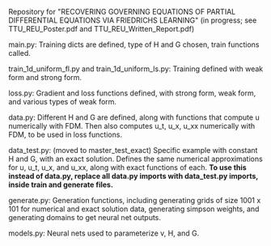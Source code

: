 Repository for "RECOVERING GOVERNING EQUATIONS OF PARTIAL DIFFERENTIAL EQUATIONS VIA FRIEDRICHS LEARNING" (in progress; see TTU_REU_Poster.pdf and TTU_REU_Written_Report.pdf) 

main.py: 
Training dicts are defined, type of H and G chosen, train functions called.

train_1d_uniform_fl.py and train_1d_uniform_ls.py:
Training defined with weak form and strong form.

loss.py:
Gradient and loss functions defined, with strong form, weak form, and various types of weak form.

data.py:
Different H and G are defined, along with functions that compute u numerically with FDM. Then also computes u_t, u_x, u_xx numerically with FDM, to be used in loss functions.

data_test.py: (moved to master_test_exact)
Specific example with constant H and G, with an exact solution. Defines the same numerical approximations for u, u_t, u_x, and u_xx, along with exact functions of each.
**To use this instead of data.py, replace all data.py imports with data_test.py imports, inside train and generate files.**

generate.py:
Generation functions, including generating grids of size 1001 x 101 for numerical and exact solution data, generating simpson weights, and generating domains to get neural net outputs.

models.py:
Neural nets used to parameterize v, H, and G.
